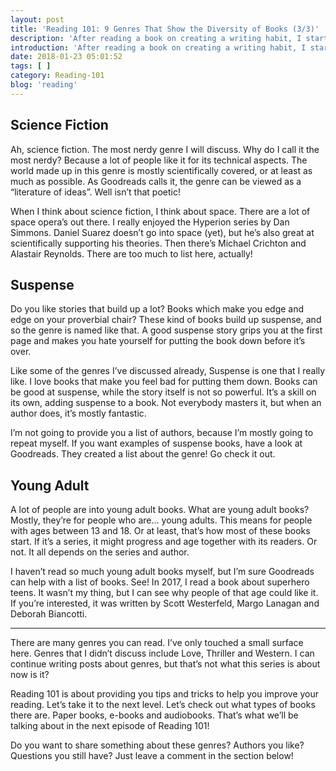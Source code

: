 ```yaml
---
layout: post
title: 'Reading 101: 9 Genres That Show the Diversity of Books (3/3)'
description: 'After reading a book on creating a writing habit, I started thinking maybe I could help people get a reading habit. As I read a lot of books, I might have some tips or tricks that people could use. While I&#8217;ve already discussed some excuses people use for not reading, I&#8217;m currently looking at the variety of books there are. We&#8217;ve touched Crime, Comedy, Historical, Horror, Non-Fiction and Romantic already. Today, we&#8217;re discussing three more genres: Science Fiction, Suspense and Young Adult.'
introduction: 'After reading a book on creating a writing habit, I started thinking maybe I could help people get a reading habit. As I read a lot of books, I might have some tips or tricks that people could use. While I&#8217;ve already discussed some excuses people use for not reading, I&#8217;m currently looking at the variety of books there are. We&#8217;ve touched Crime, Comedy, Historical, Horror, Non-Fiction and Romantic already. Today, we&#8217;re discussing three more genres: Science Fiction, Suspense and Young Adult.'
date: 2018-01-23 05:01:52
tags: [ ]
category: Reading-101
blog: 'reading'
---
```

## Science Fiction

Ah, science fiction. The most nerdy genre I will discuss. Why do I call it the most nerdy? Because a lot of people like it for its technical aspects. The world made up in this genre is mostly scientifically covered, or at least as much as possible. As Goodreads calls it, the genre can be viewed as a &#8220;literature of ideas&#8221;. Well isn&#8217;t that poetic!

When I think about science fiction, I think about space. There are a lot of space opera&#8217;s out there. I really enjoyed the Hyperion series by Dan Simmons. Daniel Suarez doesn&#8217;t go into space (yet), but he&#8217;s also great at scientifically supporting his theories. Then there&#8217;s Michael Crichton and Alastair Reynolds. There are too much to list here, actually!

## Suspense

Do you like stories that build up a lot? Books which make you edge and edge on your proverbial chair? These kind of books build up suspense, and so the genre is named like that. A good suspense story grips you at the first page and makes you hate yourself for putting the book down before it&#8217;s over.

Like some of the genres I&#8217;ve discussed already, Suspense is one that I really like. I love books that make you feel bad for putting them down. Books can be good at suspense, while the story itself is not so powerful. It&#8217;s a skill on its own, adding suspense to a book. Not everybody masters it, but when an author does, it&#8217;s mostly fantastic.

I&#8217;m not going to provide you a list of authors, because I&#8217;m mostly going to repeat myself. If you want examples of suspense books, have a look at Goodreads. They created a list about the genre! Go check it out.

## Young Adult

A lot of people are into young adult books. What are young adult books? Mostly, they&#8217;re for people who are&#8230; young adults. This means for people with ages between 13 and 18. Or at least, that&#8217;s how most of these books start. If it&#8217;s a series, it might progress and age together with its readers. Or not. It all depends on the series and author.

I haven&#8217;t read so much young adult books myself, but I&#8217;m sure Goodreads can help with a list of books. See! In 2017, I read a book about superhero teens. It wasn&#8217;t my thing, but I can see why people of that age could like it. If you&#8217;re interested, it was written by Scott Westerfeld, Margo Lanagan and Deborah Biancotti.

<hr/>

There are many genres you can read. I&#8217;ve only touched a small surface here. Genres that I didn&#8217;t discuss include Love, Thriller and Western. I can continue writing posts about genres, but that&#8217;s not what this series is about now is it?

Reading 101 is about providing you tips and tricks to help you improve your reading. Let&#8217;s take it to the next level. Let&#8217;s check out what types of books there are. Paper books, e-books and audiobooks. That&#8217;s what we&#8217;ll be talking about in the next episode of Reading 101!

Do you want to share something about these genres? Authors you like? Questions you still have? Just leave a comment in the section below!